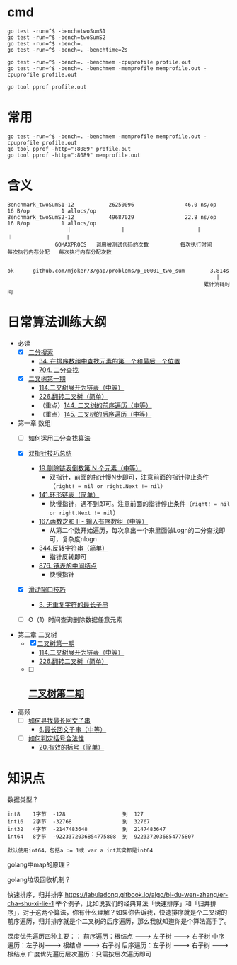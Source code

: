 
# cmd

```
go test -run=^$ -bench=twoSumS1
go test -run=^$ -bench=twoSumS2
go test -run=^$ -bench=.
go test -run=^$ -bench=. -benchtime=2s

go test -run=^$ -bench=. -benchmem -cpuprofile profile.out
go test -run=^$ -bench=. -benchmem -memprofile memprofile.out -cpuprofile profile.out

go tool pprof profile.out
```

# 常用

```
go test -run=^$ -bench=. -benchmem -memprofile memprofile.out -cpuprofile profile.out
go tool pprof -http=":8089" profile.out
go tool pprof -http=":8089" memprofile.out
```

# 含义

```
Benchmark_twoSumS1-12           26250096                46.0 ns/op            16 B/op          1 allocs/op
Benchmark_twoSumS2-12           49687029                22.8 ns/op            16 B/op          1 allocs/op
                   |                |                       |                    ｜                 |
               GOMAXPROCS   调用被测试代码的次数          每次执行时间         每次执行内存分配   每次执行内存分配次数


ok      github.com/mjoker73/gap/problems/p_00001_two_sum        3.814s
                                                                  |
                                                              累计消耗时间
```

# 日常算法训练大纲

- 必读
  - [x] [二分搜索](https://labuladong.gitbook.io/algo/bi-du-wen-zhang/er-fen-cha-zhao-xiang-jie)
    - [34. 在排序数组中查找元素的第一个和最后一个位置](problems/p_00034_search_range)
    - [704. 二分查找](problems/p_00704_binary_search)
  - [x] [二叉树第一期](https://labuladong.gitbook.io/algo/bi-du-wen-zhang/er-cha-shu-xi-lie-1)
    - [114.二叉树展开为链表（中等）](problems/p_00114_flatten)
    - [226.翻转二叉树（简单）](problems/p_00226_invert_tree)
    - （重点）[144. 二叉树的前序遍历（中等）](problems/p_00144_preorder_traversal)
    - （重点）[145. 二叉树的后序遍历（中等）](problems/p_00145_postorder_traversal)

- 第一章 数组
  - [ ] 如何运用二分查找算法
  - [x] [双指针技巧总结](https://labuladong.gitbook.io/algo/shu-ju-jie-gou-xi-lie/shou-ba-shou-shua-shu-zu-ti-mu/shuang-zhi-zhen-ji-qiao)
    - [19.删除链表倒数第 N 个元素（中等）](problems/p_00019_remove_nth_from_end)
      - 双指针，前面的指针慢N步即可，注意前面的指针停止条件（`right! = nil or right.Next != nil`）
    - [141.环形链表（简单）](problems/p_00141_has_cycle)
      - 快慢指针，遇不到即可。注意前面的指针停止条件（`right! = nil or right.Next != nil`）
    - [167.两数之和 II - 输入有序数组（中等）](problems/p_00167_two_sum)
      - 从第二个数开始遍历，每次拿出一个来里面做Logn的二分查找即可，复杂度nlogn
    - [344.反转字符串（简单）](problems/p_00344_reverse_string)
      - 指针反转即可
    - [876. 链表的中间结点](problems/p_00876_middle_node)
      - 快慢指针
  - [x] [滑动窗口技巧](https://labuladong.gitbook.io/algo/shu-ju-jie-gou-xi-lie/shou-ba-shou-shua-shu-zu-ti-mu/hua-dong-chuang-kou-ji-qiao-jin-jie)
    -  [3. 无重复字符的最长子串](problems/p_00003_length_of_longest_substring)
  - [ ] O（1）时间查询删除数据任意元素
  

- 第二章 二叉树
  - [x] [二叉树第一期](https://labuladong.gitbook.io/algo/bi-du-wen-zhang/er-cha-shu-xi-lie-1)
    - [114.二叉树展开为链表（中等）](problems/p_00114_flatten)
    - [226.翻转二叉树（简单）](problems/p_00226_invert_tree)
  - [ ] [二叉树第二期](https://labuladong.gitbook.io/algo/shu-ju-jie-gou-xi-lie/shou-ba-shou-shua-er-cha-shu-xun-lian-di-gui-si-wei/er-cha-shu-xi-lie-2)
    - 

- 高频
  - [ ] [如何寻找最长回文子串](https://labuladong.gitbook.io/algo/gao-pin-mian-shi-xi-lie/zui-chang-hui-wen-zi-chuan)
    - [5.最长回文子串（中等）](problems/p_00005_longest_palindrome)
  - [ ] [如何判定括号合法性](https://labuladong.gitbook.io/algo/gao-pin-mian-shi-xi-lie/he-fa-kuo-hao-pan-ding)
    - [20.有效的括号（简单）](problems/p_00020_is_valid)

# 知识点

数据类型？
```
int8    1字节  -128                  到  127
int16   2字节  -32768                到  32767
int32   4字节  -2147483648           到  2147483647
int64   8字节  -9223372036854775808  到  9223372036854775807

默认使用int64，包括a := 1或 var a int其实都是int64
```



golang中map的原理？



golang垃圾回收机制？



快速排序，归并排序
https://labuladong.gitbook.io/algo/bi-du-wen-zhang/er-cha-shu-xi-lie-1
举个例子，比如说我们的经典算法「快速排序」和「归并排序」，对于这两个算法，你有什么理解？如果你告诉我，快速排序就是个二叉树的前序遍历，归并排序就是个二叉树的后序遍历，那么我就知道你是个算法高手了。

深度优先遍历四种主要：：
前序遍历：根结点 ---> 左子树 ---> 右子树
中序遍历：左子树---> 根结点 ---> 右子树
后序遍历：左子树 ---> 右子树 ---> 根结点
广度优先遍历层次遍历：只需按层次遍历即可